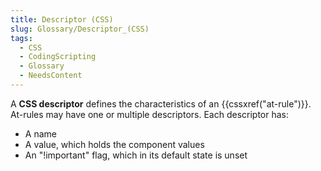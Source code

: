 ```yaml
---
title: Descriptor (CSS)
slug: Glossary/Descriptor_(CSS)
tags:
  - CSS
  - CodingScripting
  - Glossary
  - NeedsContent
---
```

<p>A <strong>CSS descriptor</strong> defines the characteristics of an {{cssxref("at-rule")}}. At-rules may have one or multiple descriptors. Each descriptor has:</p>

<ul>
 <li>A name</li>
 <li>A value, which holds the component values</li>
 <li>An "!important" flag, which in its default state is unset</li>
</ul>

